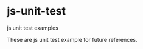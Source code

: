 js-unit-test
============

js unit test examples

These are js unit test example for future references.
